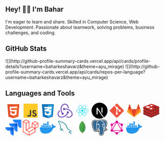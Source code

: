 ## Hey! 👋🏼 I'm Bahar


I'm eager to learn and share. Skilled in Computer Science, Web Development. Passionate about teamwork, solving problems, business challenges, and coding.

## GitHub Stats
<div>
 ![](http://github-profile-summary-cards.vercel.app/api/cards/profile-details?username=baharkeshavarz&theme=ayu_mirage) 
 ![](http://github-profile-summary-cards.vercel.app/api/cards/repos-per-language?username=baharkeshavarz&theme=ayu_mirage) 
</div>


## Languages and Tools
<p float="left">
 <img src="https://github.com/baharkeshavarz/baharkeshavarz/blob/main/html-5-svgrepo-com.svg" width="50" alt="HTML5"/>
<img src="https://github.com/baharkeshavarz/baharkeshavarz/blob/main/js-svgrepo-com.svg" width="50"/>
<img src="https://github.com/baharkeshavarz/baharkeshavarz/blob/main/css-3-svgrepo-com.svg" width="50"/>
<img src="https://github.com/baharkeshavarz/baharkeshavarz/blob/main/redux-svgrepo-com.svg" width="50"/>
<img src="https://github.com/baharkeshavarz/baharkeshavarz/blob/main/react-javascript-js-framework-facebook-svgrepo-com.svg" width="50"/>
<img src="https://github.com/baharkeshavarz/baharkeshavarz/blob/main/nextjs-fill-svgrepo-com.svg" width="50"/>
<img src="https://github.com/baharkeshavarz/baharkeshavarz/blob/main/git-svgrepo-com.svg" width="50"/>
<img src="https://github.com/baharkeshavarz/baharkeshavarz/blob/main/gitlab-svgrepo-com.svg" width="50"/>
<img src="https://github.com/baharkeshavarz/baharkeshavarz/blob/main/redis-svgrepo-com.svg" width="50"/>
<img src="https://github.com/baharkeshavarz/baharkeshavarz/blob/main/jira-svgrepo-com.svg" width="50"/>
<img src="https://github.com/baharkeshavarz/baharkeshavarz/blob/main/laravel-svgrepo-com.svg" width="50"/>
<img src="https://github.com/baharkeshavarz/baharkeshavarz/blob/main/docker-svgrepo-com.svg" width="50"/>
<img src="https://github.com/baharkeshavarz/baharkeshavarz/blob/main/mysql-svgrepo-com.svg" width="50"/>
<img src="https://github.com/baharkeshavarz/baharkeshavarz/blob/main/mongo-svgrepo-com.svg" width="50"/>
<img src="https://github.com/baharkeshavarz/baharkeshavarz/blob/main/postgresql-svgrepo-com.svg" width="50"/>
<img src="https://github.com/baharkeshavarz/baharkeshavarz/blob/main/graphql-svgrepo-com.svg" width="50"/>
<img src="https://github.com/baharkeshavarz/baharkeshavarz/blob/main/docker-svgrepo-com.svg" width="50"/>
</p>

